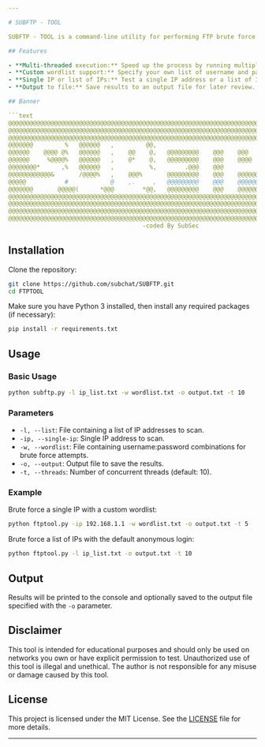 ```yaml
---

# SUBFTP - TOOL

SUBFTP - TOOL is a command-line utility for performing FTP brute force attacks on a list of IP addresses. It supports multi-threaded execution and allows you to specify a custom wordlist for username and password combinations. This tool is intended for ethical hacking purposes and should only be used with explicit permission.

## Features

- **Multi-threaded execution:** Speed up the process by running multiple threads.
- **Custom wordlist support:** Specify your own list of username and password combinations.
- **Single IP or list of IPs:** Test a single IP address or a list of IP addresses.
- **Output to file:** Save results to an output file for later review.

## Banner

```text
@@@@@@@@@@@@@@@@@@@@@@@@@@@@@@@@@@@@@@@@@@@@@@@@@@@@@@@@@@@@@@@@@@@@@@@@@@@@@@@@
@@@@@@@@@@@@@@@@@@@@@@@@@@@@@@@@@@@@@@@@@@@@@@@@@@@@@@@@@@@@@@@@@@@@@@@@@@@@@@@@
@@@@@@@@@@@@@@@@@@@@@@@@@@@@@@@@@@@@@@@@@@@@@@@@@@@@@@@@@@@@@@@@@@@@@@@@@@@@@@@@
@@@@@@@         %   @@@@@@   ,         @@,                             &@@@@@@@@
@@@@@@    @@@@ @%   @@@@@@   ,    @@    @,   @@@@@@@@@    @@@    @@@     @@@@@@@
@@@@@@     %@@@@%   @@@@@@   ,    @*    @,   @@@@@@@@@    @@@    @@@@    @@@@@@@
@@@@@@@@*      ,%   @@@@@@   ,          %,        .@@@    @@@          *@@@@@@@@
@@@@@@@@@@@@&       /@@@@%   ,    @@@%       @@@@@@@@@    @@@    @@@@@@@@@@@@@@@
@@@@@           #            @    ,.     ,   @@@@@@@@@    @@@    @@@@@@@@@@@@@@@
@@@@@@@       @@@@@(      *@@@        *@@,   @@@@@@@@@    @@@    @@@@@@@@@@@@@@@
@@@@@@@@@@@@@@@@@@@@@@@@@@@@@@@@@@@@@@@@@@@@@@@@@@@@@@@@@@@@@@@@@@@@@@@@@@@@@@@@
@@@@@@@@@@@@@@@@@@@@@@@@@@@@@@@@@@@@@@@@@@@@@@@@@@@@@@@@@@@@@@@@@@@@@@@@@@@@@@@@
@@@@@@@@@@@@@@@@@@@@@@@@@@@@@@@@@@@@@@@@@@@@@@@@@@@@@@@@@@@@@@@@@@@@@@@@@@@@@@@@
@@@@@@@@@@@@@@@@@@@@@@@@@@@@@@@@@@@@@@@@@@@@@@@@@@@@@@@@@@@@@@@@@@@@@@@@@@@@@@@@
                                      -coded By SubSec
```

## Installation

Clone the repository:

```bash
git clone https://github.com/subchat/SUBFTP.git
cd FTPTOOL
```

Make sure you have Python 3 installed, then install any required packages (if necessary):

```bash
pip install -r requirements.txt
```

## Usage

### Basic Usage

```bash
python subftp.py -l ip_list.txt -w wordlist.txt -o output.txt -t 10
```

### Parameters

- `-l, --list`: File containing a list of IP addresses to scan.
- `-ip, --single-ip`: Single IP address to scan.
- `-w, --wordlist`: File containing username:password combinations for brute force attempts.
- `-o, --output`: Output file to save the results.
- `-t, --threads`: Number of concurrent threads (default: 10).

### Example

Brute force a single IP with a custom wordlist:

```bash
python ftptool.py -ip 192.168.1.1 -w wordlist.txt -o output.txt -t 5
```

Brute force a list of IPs with the default anonymous login:

```bash
python ftptool.py -l ip_list.txt -o output.txt -t 10
```

## Output

Results will be printed to the console and optionally saved to the output file specified with the `-o` parameter.

## Disclaimer

This tool is intended for educational purposes and should only be used on networks you own or have explicit permission to test. Unauthorized use of this tool is illegal and unethical. The author is not responsible for any misuse or damage caused by this tool.

## License

This project is licensed under the MIT License. See the [LICENSE](LICENSE) file for more details.

---
```


